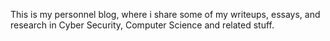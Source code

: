 This is my personnel blog, where i share some of my writeups, essays, and research in Cyber Security, Computer Science and related stuff.
